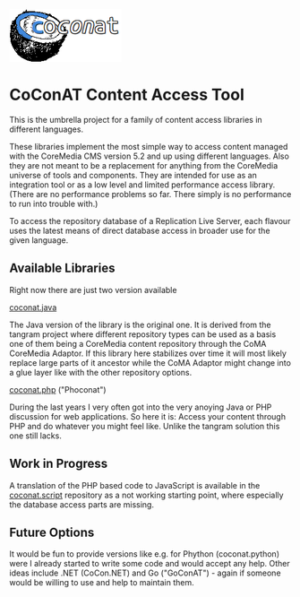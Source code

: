 ![CoConAT](https://raw.githubusercontent.com/mgoellnitz/coconat/master/template/coconat-small.png)

# CoConAT Content Access Tool

This is the umbrella project for a family of content access libraries in 
different languages.

These libraries implement the most simple way to access content managed with the 
CoreMedia CMS version 5.2 and up using different languages. Also they are not 
meant to be a replacement for anything from the CoreMedia universe of tools and 
components. They are intended for use as an integration tool or as a low level 
and limited performance access library. (There are no performance problems so 
far. There simply is no performance to run into trouble with.)

To access the repository database of a Replication Live Server, each flavour 
uses the latest means of direct database access in broader use for the given 
language.

## Available Libraries

Right now there are just two version available

[coconat.java](https://github.com/mgoellnitz/coconat.java)

The Java version of the library is the original one. It is derived from the 
tangram project where different repository types can be used as a basis one of 
them being a CoreMedia content repository through the CoMA CoreMedia Adaptor. 
If this library here stabilizes over time it will most likely replace large 
parts of it ancestor while the CoMA Adaptor might change into a glue layer like 
with the other repository options.

[coconat.php](https://github.com/mgoellnitz/coconat.php) ("Phoconat")

During the last years I very often got into the very anoying Java or PHP 
discussion for web applications. So here it is: Access your content through PHP 
and do whatever you might feel like. Unlike the tangram solution this one still 
lacks.

## Work in Progress

A translation of the PHP based code to JavaScript is available in the 
[coconat.script](https://github.com/mgoellnitz/coconat.script) repository as a 
not working starting point, where especially the database access parts are 
missing.

## Future Options

It would be fun to provide versions like e.g. for Phython (coconat.python) were 
I  already started to write some code and would accept any help. Other ideas 
include .NET (CoCon.NET) and Go ("GoConAT") - again  if someone would be willing 
to use and help to maintain them.
